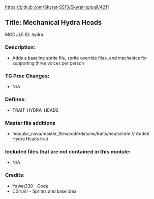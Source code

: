 https://github.com/Skyrat-SS13/Skyrat-tg/pull/4211

## Title: Mechanical Hydra Heads

MODULE ID: hydra

### Description:

- Adds a baseline sprite file, sprite override files, and mechanics for supporting three voices per person

### TG Proc Changes:

- N/A

### Defines:

- TRAIT_HYDRA_HEADS

### Master file additions

- modular_nova/master_files/code/datums/traits/neutral.dm // Added Hydra Heads trait

### Included files that are not contained in this module:

- N/A

### Credits:

- Yawet330 - Code
- C0rva1r - Sprites and base idea

